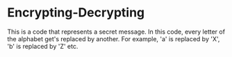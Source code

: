 # Encrypting-Decrypting
This is a code that represents a secret message. In this code, every letter of the alphabet get's replaced by another. For example, 'a' is replaced by 'X', 'b' is replaced by 'Z' etc.
